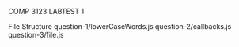 COMP 3123 LABTEST 1

File Structure
question-1/lowerCaseWords.js
question-2/callbacks.js
question-3/file.js
